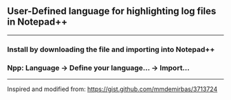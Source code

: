 ## User-Defined language for highlighting log files in Notepad++
---
### Install by downloading the file and importing into Notepad++
### Npp: Language -> Define your language... -> Import...
---
Inspired and modified from:
https://gist.github.com/mmdemirbas/3713724
